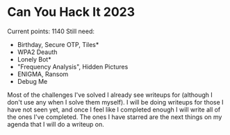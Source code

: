 # Can You Hack It 2023
Current points: 1140
Still need:
- Birthday, Secure OTP, Tiles*
- WPA2 Deauth
- Lonely Bot*
- "Frequency Analysis", Hidden Pictures
- ENIGMA, Ransom
- Debug Me

Most of the challenges I've solved I already see writeups for (although I don't use any when I solve them myself). I will be doing writeups for those I have not seen yet, and once I feel like I completed enough I will write all of the ones I've completed. The ones I have starred are the next things on my agenda that I will do a writeup on.
